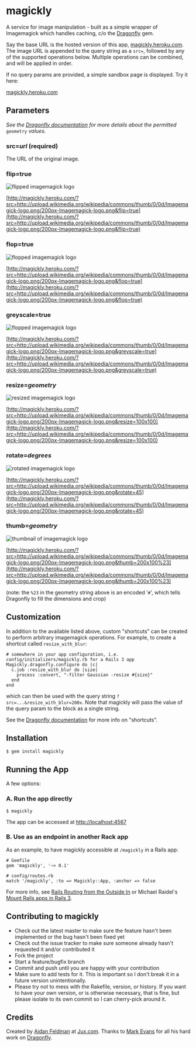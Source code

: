 # magickly

A service for image manipulation - built as a simple wrapper of Imagemagick which handles caching, c/o the [Dragonfly](http://markevans.github.com/dragonfly/) gem.

Say the base URL is the hosted version of this app, [magickly.heroku.com](http://magickly.heroku.com).  The image URL is appended to the query string as a `src=`, followed by any of the supported operations below.  Multiple operations can be combined, and will be applied in order.

If no query params are provided, a simple sandbox page is displayed.  Try it here:

[magickly.heroku.com](http://magickly.heroku.com)

## Parameters

*See the [Dragonfly documentation](http://markevans.github.com/dragonfly/file.Processing.html#ImageMagickProcessor) for more details about the permitted* `geometry` *values.*

### src=*url* (required)

The URL of the original image.

### flip=true

![flipped imagemagick logo](http://magickly.heroku.com/?src=http://upload.wikimedia.org/wikipedia/commons/thumb/0/0d/Imagemagick-logo.png/200px-Imagemagick-logo.png&flip=true)

[http://magickly.heroku.com/?src=http://upload.wikimedia.org/wikipedia/commons/thumb/0/0d/Imagemagick-logo.png/200px-Imagemagick-logo.png&flip=true](http://magickly.heroku.com/?src=http://upload.wikimedia.org/wikipedia/commons/thumb/0/0d/Imagemagick-logo.png/200px-Imagemagick-logo.png&flip=true)

### flop=true

![flopped imagemagick logo](http://magickly.heroku.com/?src=http://upload.wikimedia.org/wikipedia/commons/thumb/0/0d/Imagemagick-logo.png/200px-Imagemagick-logo.png&flop=true)

[http://magickly.heroku.com/?src=http://upload.wikimedia.org/wikipedia/commons/thumb/0/0d/Imagemagick-logo.png/200px-Imagemagick-logo.png&flop=true](http://magickly.heroku.com/?src=http://upload.wikimedia.org/wikipedia/commons/thumb/0/0d/Imagemagick-logo.png/200px-Imagemagick-logo.png&flop=true)

### greyscale=true

![flopped imagemagick logo](http://magickly.heroku.com/?src=http://upload.wikimedia.org/wikipedia/commons/thumb/0/0d/Imagemagick-logo.png/200px-Imagemagick-logo.png&greyscale=true)

[http://magickly.heroku.com/?src=http://upload.wikimedia.org/wikipedia/commons/thumb/0/0d/Imagemagick-logo.png/200px-Imagemagick-logo.png&greyscale=true](http://magickly.heroku.com/?src=http://upload.wikimedia.org/wikipedia/commons/thumb/0/0d/Imagemagick-logo.png/200px-Imagemagick-logo.png&greyscale=true)

### resize=*geometry*

![resized imagemagick logo](http://magickly.heroku.com/?src=http://upload.wikimedia.org/wikipedia/commons/thumb/0/0d/Imagemagick-logo.png/200px-Imagemagick-logo.png&resize=100x100)

[http://magickly.heroku.com/?src=http://upload.wikimedia.org/wikipedia/commons/thumb/0/0d/Imagemagick-logo.png/200px-Imagemagick-logo.png&resize=100x100](http://magickly.heroku.com/?src=http://upload.wikimedia.org/wikipedia/commons/thumb/0/0d/Imagemagick-logo.png/200px-Imagemagick-logo.png&resize=100x100)

### rotate=*degrees*

![rotated imagemagick logo](http://magickly.heroku.com/?src=http://upload.wikimedia.org/wikipedia/commons/thumb/0/0d/Imagemagick-logo.png/200px-Imagemagick-logo.png&rotate=45)

[http://magickly.heroku.com/?src=http://upload.wikimedia.org/wikipedia/commons/thumb/0/0d/Imagemagick-logo.png/200px-Imagemagick-logo.png&rotate=45](http://magickly.heroku.com/?src=http://upload.wikimedia.org/wikipedia/commons/thumb/0/0d/Imagemagick-logo.png/200px-Imagemagick-logo.png&rotate=45)

### thumb=*geometry*

![thumbnail of imagemagick logo](http://magickly.heroku.com/?src=http://upload.wikimedia.org/wikipedia/commons/thumb/0/0d/Imagemagick-logo.png/200px-Imagemagick-logo.png&thumb=200x100%23)

[http://magickly.heroku.com/?src=http://upload.wikimedia.org/wikipedia/commons/thumb/0/0d/Imagemagick-logo.png/200px-Imagemagick-logo.png&thumb=200x100%23](http://magickly.heroku.com/?src=http://upload.wikimedia.org/wikipedia/commons/thumb/0/0d/Imagemagick-logo.png/200px-Imagemagick-logo.png&thumb=200x100%23)

(note: the `%23` in the geometry string above is an encoded '`#`', which tells Dragonfly to fill the dimensions and crop)

## Customization

In addition to the available listed above, custom "shortcuts" can be created to perform arbitrary imagemagick operations.  For example, to create a shortcut called `resize_with_blur`:

    # somewhere in your app configuration, i.e. config/initializers/magickly.rb for a Rails 3 app
    Magickly.dragonfly.configure do |c|
      c.job :resize_with_blur do |size|
        process :convert, "-filter Gaussian -resize #{size}"
      end
    end

which can then be used with the query string `?src=...&resize_with_blur=200x`.  Note that magickly will pass the value of the query param to the block as a single string.

See the [Dragonfly documentation](http://markevans.github.com/dragonfly/file.GeneralUsage.html#Shortcuts) for more info on "shortcuts".

## Installation

    $ gem install magickly

## Running the App

A few options:

### A. Run the app directly

    $ magickly

The app can be accessed at [http://localhost:4567](http://localhost:4567)

### B. Use as an endpoint in another Rack app

As an example, to have magickly accessible at `/magickly` in a Rails app:

    # Gemfile
    gem 'magickly', '~> 0.1'
    
    # config/routes.rb
    match '/magickly', :to => Magickly::App, :anchor => false

For more info, see [Rails Routing from the Outside In](http://guides.rubyonrails.org/routing.html#routing-to-rack-applications) or Michael Raidel's [Mount Rails apps in Rails 3](http://inductor.induktiv.at/blog/2010/05/23/mount-rack-apps-in-rails-3/).

## Contributing to magickly
 
* Check out the latest master to make sure the feature hasn't been implemented or the bug hasn't been fixed yet
* Check out the issue tracker to make sure someone already hasn't requested it and/or contributed it
* Fork the project
* Start a feature/bugfix branch
* Commit and push until you are happy with your contribution
* Make sure to add tests for it. This is important so I don't break it in a future version unintentionally.
* Please try not to mess with the Rakefile, version, or history. If you want to have your own version, or is otherwise necessary, that is fine, but please isolate to its own commit so I can cherry-pick around it.

## Credits

Created by [Aidan Feldman](http://www.aidanfeldman.com) at [Jux.com](http://www.jux.com).  Thanks to [Mark Evans](https://github.com/markevans) for all his hard work on [Dragonfly](http://markevans.github.com/dragonfly/).

